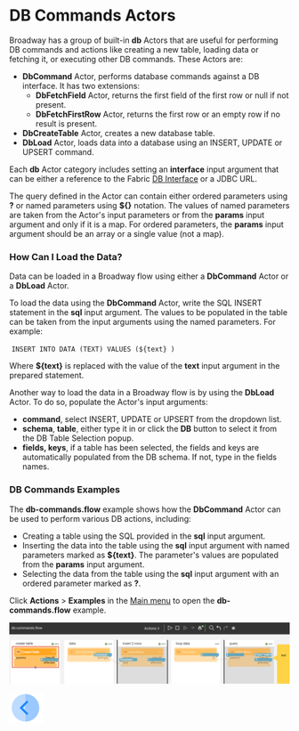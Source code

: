 # DB Commands Actors 

Broadway has a group of built-in **db** Actors that are useful for performing DB commands and actions like creating a new table, loading data or fetching it, or executing other DB commands. These Actors are:
- **DbCommand** Actor, performs database commands against a DB interface. It has two extensions: 
  - **DbFetchField** Actor, returns the first field of the first row or null if not present.
  - **DbFetchFirstRow** Actor, returns the first row or an empty row if no result is present.
- **DbCreateTable** Actor, creates a new database table.
- **DbLoad** Actor, loads data into a database using an INSERT, UPDATE or UPSERT command.

Each **db** Actor category includes setting an **interface** input argument that can be either a reference to the Fabric [DB Interface](/articles/05_DB_interfaces/03_DB_interfaces_overview.md) or a JDBC URL. 

The query defined in the Actor can contain either ordered parameters using **?** or named parameters using **${}** notation. The values of named parameters are taken from the Actor's input parameters or from the **params** input argument and only if it is a map. For ordered parameters, the **params** input argument should be an array or a single value (not a map).

### How Can I Load the Data?

Data can be loaded in a Broadway flow using either a **DbCommand** Actor or a **DbLoad** Actor.

To load the data using the **DbCommand** Actor, write the SQL INSERT statement in the **sql** input argument. The values to be populated in the table can be taken from the input arguments using the named parameters. For example:

​	`INSERT INTO DATA (TEXT) VALUES (${text} )`

Where **${text}** is replaced with the value of the **text** input argument in the prepared statement.

Another way to load the data in a Broadway flow is by using the **DbLoad** Actor. To do so, populate the Actor's input arguments:

* **command**, select INSERT, UPDATE or UPSERT from the dropdown list.
* **schema**, **table**, either type it in or click the **DB** button to select it from the DB Table Selection popup. 
* **fields, keys**, if a table has been selected, the fields and keys are automatically populated from the DB schema. If not, type in the fields names.

### DB Commands Examples

The **db-commands.flow** example shows how the **DbCommand** Actor can be used to perform various DB actions, including:

* Creating a table using the SQL provided in the **sql** input argument.
* Inserting the data into the table using the **sql** input argument with named parameters marked as **${text}**. The parameter's values are populated from the **params** input argument.
* Selecting the data from the table using the **sql** input argument with an ordered parameter marked as **?**. 

Click **Actions** > **Examples** in the [Main menu](../18_broadway_flow_window.md#main-menu) to open the **db-commands.flow** example. 

![image](../images/99_actors_05_1.PNG)





[![Previous](/articles/images/Previous.png)](04_queue_actors.md)
